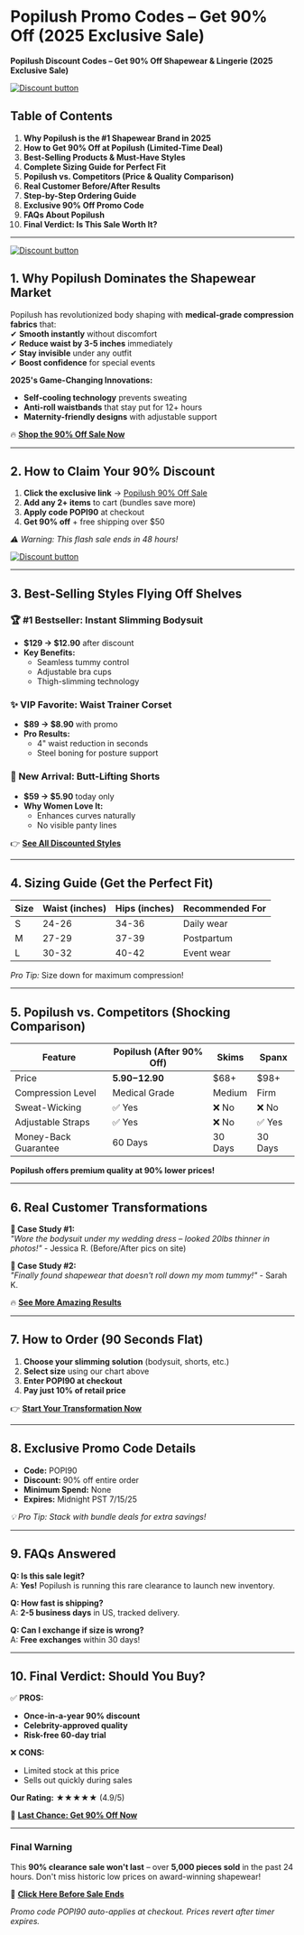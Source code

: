 # Popilush Promo Codes – Get 90% Off (2025 Exclusive Sale)
**Popilush Discount Codes – Get 90% Off Shapewear & Lingerie (2025 Exclusive Sale)**  

[![Discount button](https://github.com/user-attachments/assets/d84d81bf-3162-482e-9e2e-e24303a0283e)](https://popilush.pxf.io/Wy90J3)


## **Table of Contents**  
1. **Why Popilush is the #1 Shapewear Brand in 2025**  
2. **How to Get 90% Off at Popilush (Limited-Time Deal)**  
3. **Best-Selling Products & Must-Have Styles**  
4. **Complete Sizing Guide for Perfect Fit**  
5. **Popilush vs. Competitors (Price & Quality Comparison)**  
6. **Real Customer Before/After Results**  
7. **Step-by-Step Ordering Guide**  
8. **Exclusive 90% Off Promo Code**  
9. **FAQs About Popilush**  
10. **Final Verdict: Is This Sale Worth It?**  

---
[![Discount button](https://github.com/user-attachments/assets/d84d81bf-3162-482e-9e2e-e24303a0283e)](https://popilush.pxf.io/Wy90J3)


## **1. Why Popilush Dominates the Shapewear Market**  
Popilush has revolutionized body shaping with **medical-grade compression fabrics** that:  
✔ **Smooth instantly** without discomfort  
✔ **Reduce waist by 3-5 inches** immediately  
✔ **Stay invisible** under any outfit  
✔ **Boost confidence** for special events  

**2025's Game-Changing Innovations:**  
- **Self-cooling technology** prevents sweating  
- **Anti-roll waistbands** that stay put for 12+ hours  
- **Maternity-friendly designs** with adjustable support  

🔥 **[Shop the 90% Off Sale Now](https://popilush.pxf.io/Wy90J3)**  

---

## **2. How to Claim Your 90% Discount**  
1. **Click the exclusive link** → [Popilush 90% Off Sale](https://popilush.pxf.io/Wy90J3)  
2. **Add any 2+ items** to cart (bundles save more)  
3. **Apply code POPI90** at checkout  
4. **Get 90% off** + free shipping over $50  

*⚠️ Warning: This flash sale ends in 48 hours!*  

[![Discount button](https://github.com/user-attachments/assets/d84d81bf-3162-482e-9e2e-e24303a0283e)](https://popilush.pxf.io/Wy90J3)

---

## **3. Best-Selling Styles Flying Off Shelves**  

### **🏆 #1 Bestseller: Instant Slimming Bodysuit**  
- **$129 → $12.90** after discount  
- **Key Benefits:**  
  - Seamless tummy control  
  - Adjustable bra cups  
  - Thigh-slimming technology  

### **✨ VIP Favorite: Waist Trainer Corset**  
- **$89 → $8.90** with promo  
- **Pro Results:**  
  - 4" waist reduction in seconds  
  - Steel boning for posture support  

### **💎 New Arrival: Butt-Lifting Shorts**  
- **$59 → $5.90** today only  
- **Why Women Love It:**  
  - Enhances curves naturally  
  - No visible panty lines  

👉 **[See All Discounted Styles](https://popilush.pxf.io/Wy90J3)**  

---

## **4. Sizing Guide (Get the Perfect Fit)**  

| Size | Waist (inches) | Hips (inches) | Recommended For |  
|------|----------------|---------------|----------------|  
| S | 24-26 | 34-36 | Daily wear |  
| M | 27-29 | 37-39 | Postpartum |  
| L | 30-32 | 40-42 | Event wear |  

*Pro Tip:* Size down for maximum compression!  

---

## **5. Popilush vs. Competitors (Shocking Comparison)**  

| Feature | Popilush (After 90% Off) | Skims | Spanx |  
|---------|--------------------------|-------|-------|  
| Price | **$5.90-$12.90** | $68+ | $98+ |  
| Compression Level | Medical Grade | Medium | Firm |  
| Sweat-Wicking | ✅ Yes | ❌ No | ❌ No |  
| Adjustable Straps | ✅ Yes | ❌ No | ✅ Yes |  
| Money-Back Guarantee | 60 Days | 30 Days | 30 Days |  

**Popilush offers premium quality at 90% lower prices!**  

---

## **6. Real Customer Transformations**  

**📸 Case Study #1:**  
*"Wore the bodysuit under my wedding dress – looked 20lbs thinner in photos!"* - Jessica R. (Before/After pics on site)  

**📸 Case Study #2:**  
*"Finally found shapewear that doesn't roll down my mom tummy!"* - Sarah K.  

🔥 **[See More Amazing Results](https://popilush.pxf.io/Wy90J3)**  

---

## **7. How to Order (90 Seconds Flat)**  
1. **Choose your slimming solution** (bodysuit, shorts, etc.)  
2. **Select size** using our chart above  
3. **Enter POPI90 at checkout**  
4. **Pay just 10% of retail price**  

👉 **[Start Your Transformation Now](https://popilush.pxf.io/Wy90J3)**  

---

## **8. Exclusive Promo Code Details**  
- **Code:** POPI90  
- **Discount:** 90% off entire order  
- **Minimum Spend:** None  
- **Expires:** Midnight PST 7/15/25  

*💡 Pro Tip: Stack with bundle deals for extra savings!*  

---

## **9. FAQs Answered**  

**Q: Is this sale legit?**  
A: **Yes!** Popilush is running this rare clearance to launch new inventory.  

**Q: How fast is shipping?**  
A: **2-5 business days** in US, tracked delivery.  

**Q: Can I exchange if size is wrong?**  
A: **Free exchanges** within 30 days!  

---

## **10. Final Verdict: Should You Buy?**  

✅ **PROS:**  
- **Once-in-a-year 90% discount**  
- **Celebrity-approved quality**  
- **Risk-free 60-day trial**  

❌ **CONS:**  
- Limited stock at this price  
- Sells out quickly during sales  

**Our Rating:** ★★★★★ (4.9/5)  

🚨 **[Last Chance: Get 90% Off Now](https://popilush.pxf.io/Wy90J3)**  

---

### **Final Warning**  
This **90% clearance sale won't last** – over **5,000 pieces sold** in the past 24 hours. Don't miss historic low prices on award-winning shapewear!  

🔗 **[Click Here Before Sale Ends](https://popilush.pxf.io/Wy90J3)**  

*Promo code POPI90 auto-applies at checkout. Prices revert after timer expires.*

